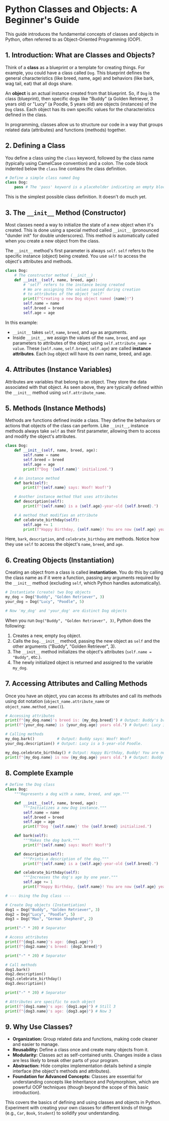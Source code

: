 # Python Classes and Objects: A Beginner's Guide

This guide introduces the fundamental concepts of classes and objects in Python, often referred to as Object-Oriented Programming (OOP).

## 1. Introduction: What are Classes and Objects?

Think of a **class** as a blueprint or a template for creating things. For example, you could have a class called `Dog`. This blueprint defines the general characteristics (like breed, name, age) and behaviors (like bark, wag tail, eat) that all dogs share.

An **object** is an actual instance created from that blueprint. So, if `Dog` is the class (blueprint), then specific dogs like "Buddy" (a Golden Retriever, 3 years old) or "Lucy" (a Poodle, 5 years old) are objects (instances) of the `Dog` class. Each object has its own specific values for the characteristics defined in the class.

In programming, classes allow us to structure our code in a way that groups related data (attributes) and functions (methods) together.

## 2. Defining a Class

You define a class using the `class` keyword, followed by the class name (typically using CamelCase convention) and a colon. The code block indented below the `class` line contains the class definition.

```python
# Define a simple class named Dog
class Dog:
    pass # The 'pass' keyword is a placeholder indicating an empty block
```

This is the simplest possible class definition. It doesn't do much yet.

## 3. The `__init__` Method (Constructor)

Most classes need a way to initialize the state of a new object when it's created. This is done using a special method called `__init__` (pronounced "dunder init" for double underscores). This method is automatically called when you create a new object from the class.

The `__init__` method's first parameter is always `self`. `self` refers to the specific instance (object) being created. You use `self` to access the object's attributes and methods.

```python
class Dog:
    # The constructor method (__init__)
    def __init__(self, name, breed, age):
        # 'self' refers to the instance being created
        # We are assigning the values passed during creation
        # to attributes of the object 'self'
        print(f"Creating a new Dog object named {name}!")
        self.name = name
        self.breed = breed
        self.age = age
```

In this example:
*   `__init__` takes `self`, `name`, `breed`, and `age` as arguments.
*   Inside `__init__`, we assign the values of the `name`, `breed`, and `age` parameters to attributes of the object using `self.attribute_name = value`. These (`self.name`, `self.breed`, `self.age`) are called **instance attributes**. Each `Dog` object will have its *own* name, breed, and age.

## 4. Attributes (Instance Variables)

Attributes are variables that belong to an object. They store the data associated with that object. As seen above, they are typically defined within the `__init__` method using `self.attribute_name`.

## 5. Methods (Instance Methods)

Methods are functions defined inside a class. They define the behaviors or actions that objects of the class can perform. Like `__init__`, instance methods always take `self` as their first parameter, allowing them to access and modify the object's attributes.

```python
class Dog:
    def __init__(self, name, breed, age):
        self.name = name
        self.breed = breed
        self.age = age
        print(f"Dog '{self.name}' initialized.")

    # An instance method
    def bark(self):
        print(f"{self.name} says: Woof! Woof!")

    # Another instance method that uses attributes
    def description(self):
        print(f"{self.name} is a {self.age}-year-old {self.breed}.")

    # A method that modifies an attribute
    def celebrate_birthday(self):
        self.age += 1
        print(f"Happy Birthday, {self.name}! You are now {self.age} years old.")
```

Here, `bark`, `description`, and `celebrate_birthday` are methods. Notice how they use `self` to access the object's `name`, `breed`, and `age`.

## 6. Creating Objects (Instantiation)

Creating an object from a class is called **instantiation**. You do this by calling the class name as if it were a function, passing any arguments required by the `__init__` method (excluding `self`, which Python handles automatically).

```python
# Instantiate (create) two Dog objects
my_dog = Dog("Buddy", "Golden Retriever", 3)
your_dog = Dog("Lucy", "Poodle", 5)

# Now 'my_dog' and 'your_dog' are distinct Dog objects
```

When you run `Dog("Buddy", "Golden Retriever", 3)`, Python does the following:
1.  Creates a new, empty `Dog` object.
2.  Calls the `Dog.__init__` method, passing the new object as `self` and the other arguments ("Buddy", "Golden Retriever", 3).
3.  The `__init__` method initializes the object's attributes (`self.name = "Buddy"`, etc.).
4.  The newly initialized object is returned and assigned to the variable `my_dog`.

## 7. Accessing Attributes and Calling Methods

Once you have an object, you can access its attributes and call its methods using dot notation (`object_name.attribute_name` or `object_name.method_name()`).

```python
# Accessing attributes
print(f"{my_dog.name}'s breed is: {my_dog.breed}") # Output: Buddy's breed is: Golden Retriever
print(f"{your_dog.name} is {your_dog.age} years old.") # Output: Lucy is 5 years old.

# Calling methods
my_dog.bark()          # Output: Buddy says: Woof! Woof!
your_dog.description() # Output: Lucy is a 5-year-old Poodle.

my_dog.celebrate_birthday() # Output: Happy Birthday, Buddy! You are now 4 years old.
print(f"{my_dog.name} is now {my_dog.age} years old.") # Output: Buddy is now 4 years old.
```

## 8. Complete Example

```python
# Define the Dog class
class Dog:
    """Represents a dog with a name, breed, and age."""

    def __init__(self, name, breed, age):
        """Initializes a new Dog instance."""
        self.name = name
        self.breed = breed
        self.age = age
        print(f"Dog '{self.name}' the {self.breed} initialized.")

    def bark(self):
        """Makes the dog bark."""
        print(f"{self.name} says: Woof! Woof!")

    def description(self):
        """Prints a description of the dog."""
        print(f"{self.name} is a {self.age}-year-old {self.breed}.")

    def celebrate_birthday(self):
        """Increases the dog's age by one year."""
        self.age += 1
        print(f"Happy Birthday, {self.name}! You are now {self.age} years old.")

# --- Using the Dog class ---

# Create Dog objects (Instantiation)
dog1 = Dog("Buddy", "Golden Retriever", 3)
dog2 = Dog("Lucy", "Poodle", 5)
dog3 = Dog("Max", "German Shepherd", 2)

print("-" * 20) # Separator

# Access attributes
print(f"{dog1.name}'s age: {dog1.age}")
print(f"{dog2.name}'s breed: {dog2.breed}")

print("-" * 20) # Separator

# Call methods
dog1.bark()
dog2.description()
dog3.celebrate_birthday()
dog3.description()

print("-" * 20) # Separator

# Attributes are specific to each object
print(f"{dog1.name}'s age: {dog1.age}") # Still 3
print(f"{dog3.name}'s age: {dog3.age}") # Now 3
```

## 9. Why Use Classes?

*   **Organization:** Group related data and functions, making code cleaner and easier to manage.
*   **Reusability:** Define a class once and create many objects from it.
*   **Modularity:** Classes act as self-contained units. Changes inside a class are less likely to break other parts of your program.
*   **Abstraction:** Hide complex implementation details behind a simple interface (the object's methods and attributes).
*   **Foundation for Advanced Concepts:** Classes are essential for understanding concepts like Inheritance and Polymorphism, which are powerful OOP techniques (though beyond the scope of this basic introduction).

This covers the basics of defining and using classes and objects in Python. Experiment with creating your own classes for different kinds of things (e.g., `Car`, `Book`, `Student`) to solidify your understanding.